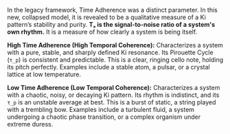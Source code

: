 In the legacy framework, Time Adherence was a distinct parameter. In this new, collapsed model, it is revealed to be a qualitative measure of a Ki pattern’s stability and purity. **Tₐ is the signal-to-noise ratio of a system's own rhythm.** It is a measure of how clearly a system is being itself.

**High Time Adherence (High Temporal Coherence):** Characterizes a system with a pure, stable, and sharply defined Ki resonance. Its Pirouette Cycle (`τ_p`) is consistent and predictable. This is a clear, ringing cello note, holding its pitch perfectly. Examples include a stable atom, a pulsar, or a crystal lattice at low temperature.

**Low Time Adherence (Low Temporal Coherence):** Characterizes a system with a chaotic, noisy, or decaying Ki pattern. Its rhythm is indistinct, and its `τ_p` is an unstable average at best. This is a burst of static, a string played with a trembling bow. Examples include a turbulent fluid, a system undergoing a chaotic phase transition, or a complex organism under extreme duress.